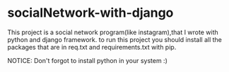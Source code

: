 # socialNetwork-with-django
This project is a social network program(like instagram),that I wrote with python and django framework.
to run this project you should install all the packages that are in req.txt and requirements.txt with pip.

NOTICE: Don't forgot to install python in your system :)
